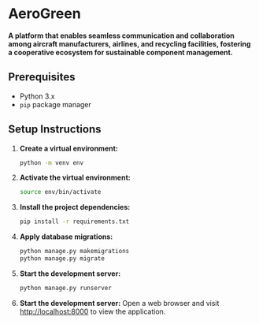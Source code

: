 
# AeroGreen

**A platform that enables seamless communication and collaboration among aircraft manufacturers, airlines, and recycling facilities, fostering a cooperative ecosystem for sustainable component management.**

## Prerequisites

- Python 3.x
- `pip` package manager

## Setup Instructions

1. **Create a virtual environment:**

   ```bash
   python -m venv env
2. **Activate the virtual environment:**
   ```bash
   source env/bin/activate
3. **Install the project dependencies:**
	 ```bash
	pip install -r requirements.txt
4. **Apply database migrations:**
	 ```bash
	 python manage.py makemigrations
	python manage.py migrate
5. **Start the development server:**
	```bash
	python manage.py runserver
6. **Start the development server:**
	Open a web browser and visit [http://localhost:8000](http://localhost:8000/) to view the application.
